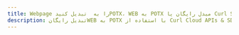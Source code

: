 ---title: Webpage را به  تبدیل کنیدPOTX، WEB به POTX مبدل رایگان یا Curl SDKdescription: تبدیل رایگانWEB به POTX با استفاده از Curl Cloud APIs & SDK همچنین اسناد PDF را در Cloud ایجاد، ویرایش و رندر کنید.---